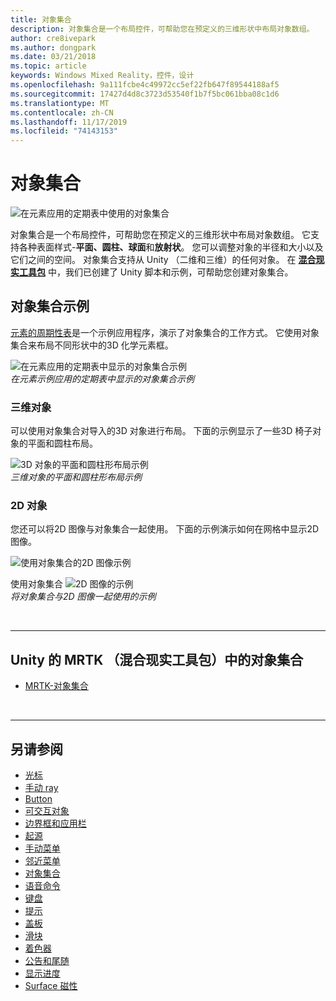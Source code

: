 ```yaml
---
title: 对象集合
description: 对象集合是一个布局控件，可帮助您在预定义的三维形状中布局对象数组。
author: cre8ivepark
ms.author: dongpark
ms.date: 03/21/2018
ms.topic: article
keywords: Windows Mixed Reality，控件，设计
ms.openlocfilehash: 9a111fcbe4c49972cc5ef22fb647f89544188af5
ms.sourcegitcommit: 17427d4d8c3723d53540f1b7f5bc061bba08c1d6
ms.translationtype: MT
ms.contentlocale: zh-CN
ms.lasthandoff: 11/17/2019
ms.locfileid: "74143153"
---
```

# <a name="object-collection"></a>对象集合

![在元素应用的定期表中使用的对象集合](images/UX/UX_Hero_ObjectCollection.jpg)<br>


对象集合是一个布局控件，可帮助您在预定义的三维形状中布局对象数组。 它支持各种表面样式-**平面、圆柱、球面**和**放射状**。 您可以调整对象的半径和大小以及它们之间的空间。 对象集合支持从 Unity （二维和三维）的任何对象。 在 **[混合现实工具包](https://microsoft.github.io/MixedRealityToolkit-Unity/Documentation/README_ObjectCollection.html)** 中，我们已创建了 Unity 脚本和示例，可帮助您创建对象集合。


## <a name="object-collection-examples"></a>对象集合示例

[元素的周期性表](periodic-table-of-the-elements.md)是一个示例应用程序，演示了对象集合的工作方式。 它使用对象集合来布局不同形状中的3D 化学元素框。

![在元素应用的定期表中显示的对象集合示例](images/periodictable-collections-1000px.jpg)<br>
*在元素示例应用的定期表中显示的对象集合示例*

### <a name="3d-objects"></a>三维对象

可以使用对象集合对导入的3D 对象进行布局。 下面的示例显示了一些3D 椅子对象的平面和圆柱布局。

![3D 对象的平面和圆柱形布局示例](images/objectcollection-3dobjects-1000px.jpg)<br>
*三维对象的平面和圆柱形布局示例*

### <a name="2d-objects"></a>2D 对象

您还可以将2D 图像与对象集合一起使用。 下面的示例演示如何在网格中显示2D 图像。

![使用对象集合的2D 图像示例](images/940px-layout-3dobjects-3.jpg)

使用对象集合 ![2D 图像的示例](images/940px-layout-2dimages.jpg)<br>
*将对象集合与2D 图像一起使用的示例*

<br>

---

## <a name="object-collection-in-mrtkmixed-reality-toolkit-for-unity"></a>Unity 的 MRTK （混合现实工具包）中的对象集合

* [MRTK-对象集合](https://microsoft.github.io/MixedRealityToolkit-Unity/Documentation/README_ObjectCollection.html)


<br>

---


## <a name="see-also"></a>另请参阅

* [光标](cursors.md)
* [手动 ray](point-and-commit.md)
* [Button](button.md)
* [可交互对象](interactable-object.md)
* [边界框和应用栏](app-bar-and-bounding-box.md)
* [起源](direct-manipulation.md)
* [手动菜单](hand-menu.md)
* [邻近菜单](near-menu.md)
* [对象集合](object-collection.md)
* [语音命令](voice-input.md)
* [键盘](keyboard.md)
* [提示](tooltip.md)
* [盖板](slate.md)
* [滑块](slider.md)
* [着色器](shader.md)
* [公告和尾随](billboarding-and-tag-along.md)
* [显示进度](progress.md)
* [Surface 磁性](surface-magnetism.md)
